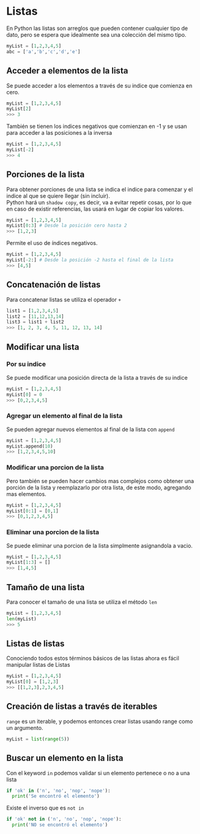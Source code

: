 # Listas

En Python las listas son arreglos que pueden contener cualquier tipo de dato,
pero se espera que idealmente sea una colección del mismo tipo.

```python
myList = [1,2,3,4,5]
abc = ['a','b','c','d','e']
```

## Acceder a elementos de la lista

Se puede acceder a los elementos a través de su indice que comienza en cero.

```python
myList = [1,2,3,4,5]
myList[2]
>>> 3
```

También se tienen los indices negativos que comienzan en -1 y se usan para acceder a las posiciones a la inversa

```python
myList = [1,2,3,4,5]
myList[-2]
>>> 4
```

## Porciones de la lista

Para obtener porciones de una lista se indica el indice para comenzar y el indice al que se quiere llegar (sin incluir).  
Python hará un `shadow copy`, es decir, va a evitar repetir cosas, por lo que en caso de existir referencias, las usará en lugar de copiar los valores.

```python
myList = [1,2,3,4,5]
myList[0:3] # Desde la posición cero hasta 2
>>> [1,2,3]
```

Permite el uso de índices negativos.

```python
myList = [1,2,3,4,5]
myList[-2:] # Desde la posición -2 hasta el final de la lista
>>> [4,5]
```

## Concatenación de listas

Para concatenar listas se utiliza el operador `+`

```python
list1 = [1,2,3,4,5]
list2 = [11,12,13,14]
list3 = list1 + list2
>>> [1, 2, 3, 4, 5, 11, 12, 13, 14]
```

## Modificar una lista

### Por su indice
Se puede modificar una posición directa de la lista a través de su indice

```python
myList = [1,2,3,4,5]
myList[0] = 0
>>> [0,2,3,4,5]
```

### Agregar un elemento al final de la lista

Se pueden agregar nuevos elementos al final de la lista con `append`

```python
myList = [1,2,3,4,5]
myList.append(10)
>>> [1,2,3,4,5,10]
```

### Modificar una porcion de la lista

Pero también se pueden hacer cambios mas complejos como obtener una porción de la lista y reemplazarlo por otra lista, de este modo, agregando mas elementos.

```python
myList = [1,2,3,4,5]
myList[0:1] = [0,1]
>>> [0,1,2,3,4,5]
```

### Eliminar una porcion de la lista

Se puede eliminar una porcion de la lista simplmente asignandola a vacio.

```python
myList = [1,2,3,4,5]
myList[1:3] = []
>>> [1,4,5]
```

## Tamaño de una lista

Para conocer el tamaño de una lista se utiliza el método `len`

```python
myList = [1,2,3,4,5]
len(myList)
>>> 5
```

## Listas de listas

Conociendo todos estos términos básicos de las listas ahora es fácil manipular listas de Listas


```python
myList = [1,2,3,4,5]
myList[0] = [1,2,3]
>>> [[1,2,3],2,3,4,5]
```

## Creación de listas a través de iterables

`range` es un iterable, y podemos entonces crear listas usando range como un argumento.

```python
myList = list(range(5))
```

## Buscar un elemento en la lista

Con el keyword `in` podemos validar si un elemento pertenece o no a una lista

```python
if 'ok' in ('n', 'no', 'nop', 'nope'):
  print('Se encontró el elemento')
```

Existe el inverso que es `not in`

```python
if 'ok' not in ('n', 'no', 'nop', 'nope'):
  print('NO se encontró el elemento')
```
